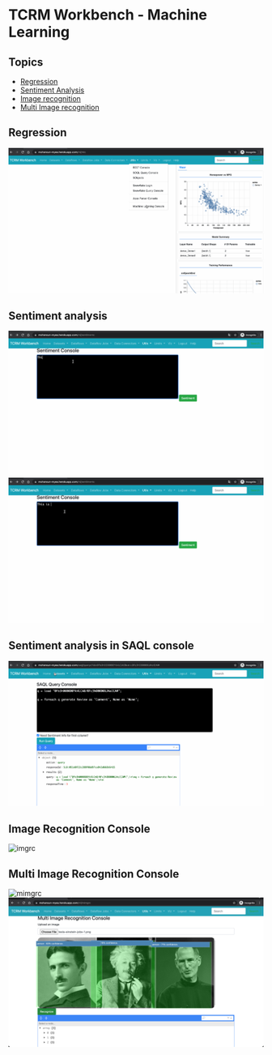 # TCRM Workbench - Machine Learning 

## Topics
- [Regression](#regression)
- [Sentiment Analysis](#sentiment)
- [Image recognition](#imgrc)
- [Multi Image recognition](#mimgrc)




<a name='regression'></a>
## Regression
![Cars- HP vs MPG](img/tcrm-ml-1.gif)

<a name='sentiment'></a>
## Sentiment analysis

![sent1](img/tcrm-ml-senti-1.gif)
![sent2](img/tcrm-ml-senti-2.gif)

## Sentiment analysis in SAQL console
![sent3](img/tcrm-ml-senti-3.gif)

<a name='imgrc'></a>
## Image Recognition Console
![imgrc](img/tcrm-ml-imgrc-1.gif)

<a name='mimgrc'></a>

## Multi Image Recognition Console
![mimgrc](img/tcrm-ml-mimgrc-1.gif)
![mimgrc-2](img/tcrm-ml-mimgrc-2.png)








